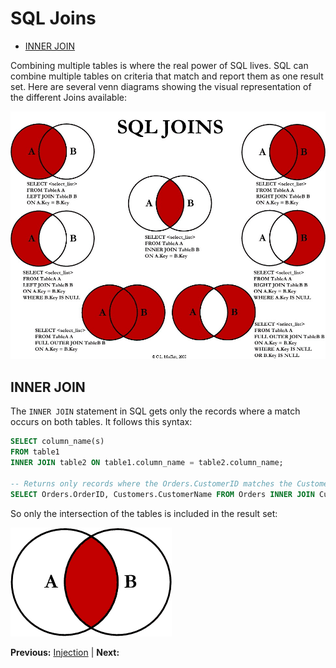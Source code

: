 # SQL Joins

* [INNER JOIN](#inner-join)

Combining multiple tables is where the real power of SQL lives. SQL can combine multiple tables on criteria that match and report them as one result set. Here are several venn diagrams showing the visual representation of the different Joins available:

![SQL Joins](../assets/sql-joins.jpg "SQL Joins")

## INNER JOIN

The `INNER JOIN` statement in SQL gets only the records where a match occurs on both tables. It follows this syntax:

```sql
SELECT column_name(s)
FROM table1
INNER JOIN table2 ON table1.column_name = table2.column_name;

-- Returns only records where the Orders.CustomerID matches the Customers.CustomerID
SELECT Orders.OrderID, Customers.CustomerName FROM Orders INNER JOIN Customers ON Orders.CustomerID = Customers.CustomerID;
```

So only the intersection of the tables is included in the result set:

![SQL INNER JOIN](../assets/sql-inner-join.png "SQL INNER JOIN")

**Previous:** [Injection](injection.markdown) |
**Next:** []()
